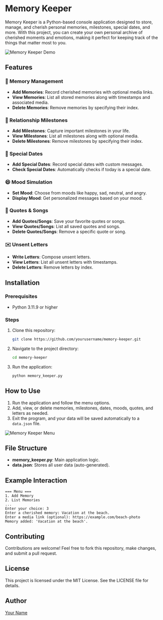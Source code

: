 # Memory Keeper

Memory Keeper is a Python-based console application designed to store, manage, and cherish personal memories, milestones, special dates, and more. With this project, you can create your own personal archive of cherished moments and emotions, making it perfect for keeping track of the things that matter most to you.

![Memory Keeper Demo](https://media.giphy.com/media/example.gif)

## Features

### 🌟 Memory Management
- **Add Memories**: Record cherished memories with optional media links.
- **View Memories**: List all stored memories along with timestamps and associated media.
- **Delete Memories**: Remove memories by specifying their index.

### 🎉 Relationship Milestones
- **Add Milestones**: Capture important milestones in your life.
- **View Milestones**: List all milestones along with optional media.
- **Delete Milestones**: Remove milestones by specifying their index.

### 📅 Special Dates
- **Add Special Dates**: Record special dates with custom messages.
- **Check Special Dates**: Automatically checks if today is a special date.

### 😄 Mood Simulation
- **Set Mood**: Choose from moods like happy, sad, neutral, and angry.
- **Display Mood**: Get personalized messages based on your mood.

### 🎵 Quotes & Songs
- **Add Quotes/Songs**: Save your favorite quotes or songs.
- **View Quotes/Songs**: List all saved quotes and songs.
- **Delete Quotes/Songs**: Remove a specific quote or song.

### ✉️ Unsent Letters
- **Write Letters**: Compose unsent letters.
- **View Letters**: List all unsent letters with timestamps.
- **Delete Letters**: Remove letters by index.

## Installation

### Prerequisites
- Python 3.11.9 or higher

### Steps
1. Clone this repository:
   ```bash
   git clone https://github.com/yourusername/memory-keeper.git
   ```
2. Navigate to the project directory:
   ```bash
   cd memory-keeper
   ```
3. Run the application:
   ```bash
   python memory_keeper.py
   ```

## How to Use

1. Run the application and follow the menu options.
2. Add, view, or delete memories, milestones, dates, moods, quotes, and letters as needed.
3. Exit the program, and your data will be saved automatically to a `data.json` file.

![Memory Keeper Menu](https://media.giphy.com/media/example2.gif)

## File Structure
- **memory_keeper.py**: Main application logic.
- **data.json**: Stores all user data (auto-generated).

## Example Interaction
```
=== Menu ===
1. Add Memory
2. List Memories
...
Enter your choice: 3
Enter a cherished memory: Vacation at the beach.
Enter a media link (optional): https://example.com/beach-photo
Memory added: 'Vacation at the beach'.
```

## Contributing
Contributions are welcome! Feel free to fork this repository, make changes, and submit a pull request.

## License
This project is licensed under the MIT License. See the LICENSE file for details.

## Author
[Your Name](https://github.com/yourusername)
